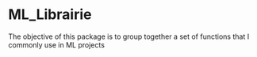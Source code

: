 # ML_Librairie
The objective of this package is to group together a set of functions that I commonly use in ML projects
